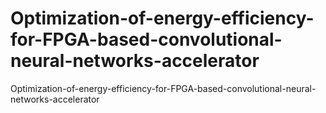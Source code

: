 # Optimization-of-energy-efficiency-for-FPGA-based-convolutional-neural-networks-accelerator
Optimization-of-energy-efficiency-for-FPGA-based-convolutional-neural-networks-accelerator
